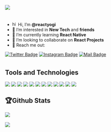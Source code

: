 <img src="./Web 1920 – 1.png">

#

- <img src="https://user-images.githubusercontent.com/1303154/88677602-1635ba80-d120-11ea-84d8-d263ba5fc3c0.gif" width="15px" alt="hi"> Hi, I’m **@reactyogi**
- 👀 I’m interested in **New Tech** and **friends**
- 🌱 I’m currently learning **React Native**
- 💞️ I’m looking to collaborate on **React Projects**
- 📢 Reach me out:

[![Twitter Badge](https://img.shields.io/badge/-@ReactYogi-1ca0f1?style=flat&labelColor=1ca0f1&logo=twitter&logoColor=white&link=https://twitter.com/ReactYogi)](https://twitter.com/ReactYogi) [![Instagram Badge](https://img.shields.io/badge/-@react.yogi-e84393?style=flat&labelColor=e84393&logo=instagram&logoColor=white)](https://instagram.com/react.yogi) [![Mail Badge](https://img.shields.io/badge/-reactyogi-c0392b?style=flat&labelColor=c0392b&logo=gmail&logoColor=white)](mailto:reactyogi@gmail.com)

#

## Tools and Technologies

![](https://img.shields.io/static/v1?message=JavaScript&logo=javascript&labelColor=333333&color=FE5D7D&logoColor=white&label=%20)
![](https://img.shields.io/static/v1?message=HTML&logo=html5&labelColor=333333&color=FE5D7D&logoColor=white&label=%20)
![](https://img.shields.io/static/v1?message=CSS&logo=css3&labelColor=333333&color=FE5D7D&logoColor=white&label=%20)
![](https://img.shields.io/static/v1?message=React&logo=react&labelColor=333333&color=FE5D7D&logoColor=white&label=%20)
![](https://img.shields.io/static/v1?message=ReactNative&logo=react&labelColor=333333&color=FE5D7D&logoColor=white&label=%20)
![](https://img.shields.io/static/v1?message=Express&logo=Express&labelColor=333333&color=FE5D7D&logoColor=white&label=%20)
![](https://img.shields.io/static/v1?message=Node.js&logo=node.js&labelColor=333333&color=FE5D7D&logoColor=white&label=%20)
![](https://img.shields.io/static/v1?message=VSCode&logo=visual-studio-code&labelColor=333333&color=FE5D7D&logoColor=white&label=%20)
![](https://img.shields.io/static/v1?message=Figma&logo=Figma&labelColor=333333&color=FE5D7D&logoColor=white&label=%20)
![](https://img.shields.io/static/v1?message=AdobeXD&logo=adobe-xd&labelColor=333333&color=FE5D7D&logoColor=white&label=%20)
![](https://img.shields.io/static/v1?message=Photoshop&logo=adobe-photoshop&labelColor=333333&color=FE5D7D&logoColor=white&label=%20)
![](https://img.shields.io/static/v1?message=AfterEffects&logo=adobe-after-effects&labelColor=333333&color=FE5D7D&logoColor=white&label=%20)

## 🏆Github Stats

<a href="https://github.com/anuraghazra/github-readme-stats">
  <img " src="https://github-readme-stats.vercel.app/api?username=reactyogi&show_icons=true&theme=dracula" />
</a>
<br>
<br>
<a href="https://github.com/anuraghazra/convoychat">
  <img  src="https://github-readme-stats.vercel.app/api/top-langs/?username=reactyogi&layout=compact&card_width=445&theme=dracula" />
</a>

#
